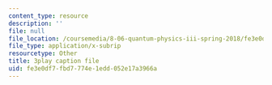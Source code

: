 ```yaml
---
content_type: resource
description: ''
file: null
file_location: /coursemedia/8-06-quantum-physics-iii-spring-2018/fe3e0df7fbd7774e1edd052e17a3966a_BkCyJ6Nr7qU.srt
file_type: application/x-subrip
resourcetype: Other
title: 3play caption file
uid: fe3e0df7-fbd7-774e-1edd-052e17a3966a
---
```


